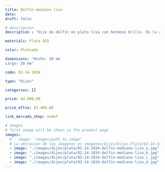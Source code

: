 ```yaml
---
title: Delfín mediano liso
date: 
draft: false

# descripcion
description : "Dije de delfín en plata lisa con hermoso brillo. En la actualidad, el amuleto de delfín se considera un símbolo de armonía, belleza, inteligencia y amor. "

materials: Plata 925

color: Plateado

dimensions: "Ancho: 20 mm 
Largo: 20 mm"

code: 02-14-1834

type: "Dijes"

categories: []

price: $4.080,00

price_eftvo: $3.468,00

link_mercado_shop: undef

# Images
# first image will be shown in the product page
images:
  # - image: "images/path_to_image"
  # La ubicacion de las imagenes es imagenes/Dijes/Dijes.Plata/02-14-1834-delfin-mediano-liso
  - image: "./images/dijes/plata/02-14-1834-delfin-mediano-liso_a.jpg"
  - image: "./images/dijes/plata/02-14-1834-delfin-mediano-liso_b.jpg"
  - image: "./images/dijes/plata/02-14-1834-delfin-mediano-liso_c.jpg"
  - image: "./images/dijes/plata/02-14-1834-delfin-mediano-liso_d.jpg"
---
```

